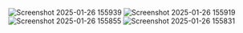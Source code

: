 ![Screenshot 2025-01-26 155939](https://github.com/user-attachments/assets/c12192c9-6d9d-4f10-99a1-6ca98cbc7677)
![Screenshot 2025-01-26 155919](https://github.com/user-attachments/assets/5fcc0fc9-edda-48ae-bc8e-433268e17f4d)
![Screenshot 2025-01-26 155855](https://github.com/user-attachments/assets/b30b3474-2cba-4e33-a73a-54de7015ea56)
![Screenshot 2025-01-26 155831](https://github.com/user-attachments/assets/1cd9e11a-24bb-4166-936e-2630c6a45251)
